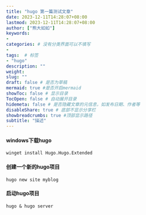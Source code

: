 ```yaml
---
title: "hugo 第一篇测试文章"
date: 2023-12-11T14:28:07+08:00
lastmod: 2023-12-11T14:28:07+08:00
author: ["熊大如如"]
keywords: 
- 
categories: # 没有分类界面可以不填写
- 
tags:  # 标签
- "hugo"
description: ""
weight:
slug: ""
draft: false # 是否为草稿
mermaid: true #是否开启mermaid
showToc: false # 显示目录
TocOpen: false # 自动展开目录
hidemeta: false # 是否隐藏文章的元信息，如发布日期、作者等
disableShare: true # 底部不显示分享栏
showbreadcrumbs: true #顶部显示路径
subtitle: "描述"
---
```



#### windows下载hugo
```
winget install Hugo.Hugo.Extended
```

#### 创建一个新的hugo项目
```
hugo new site myblog
```

#### 启动hugo项目
```
hugo & hugo server
```